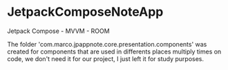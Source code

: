 # JetpackComposeNoteApp
Jetpack Compose - MVVM - ROOM

The folder 'com.marco.jpappnote.core.presentation.components' was created for components that are used
in differents places multiply times on code, we don't need it for our project, I just left it for
study purposes.
